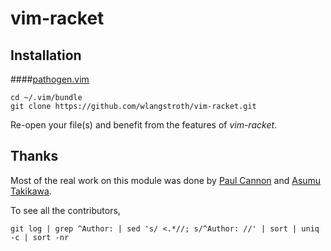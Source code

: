 # vim-racket

Installation
------------

####[pathogen.vim](https://github.com/tpope/vim-pathogen)

    cd ~/.vim/bundle
    git clone https://github.com/wlangstroth/vim-racket.git
    
Re-open your file(s) and benefit from the features of _vim-racket_.


## Thanks

Most of the real work on this module was done by [Paul Cannon](https://github.com/thepaul) and [Asumu Takikawa](https://github.com/takikawa).

To see all the contributors,

    git log | grep ^Author: | sed 's/ <.*//; s/^Author: //' | sort | uniq -c | sort -nr
